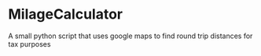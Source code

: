 # MilageCalculator
A small python script that uses google maps to find round trip distances for tax purposes
